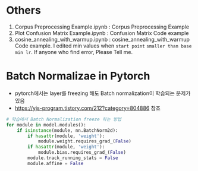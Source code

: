 # Others

1. Corpus Preprocessing Example.ipynb : Corpus Preprocessing Example 
2. Plot Confusion Matrix Example.ipynb : Confusion Matrix Code example
2. cosine_annealing_with_warmup.ipynb : cosine_annealing_with_warmup Code example. I edited min values when `start point` `smaller than base min lr`. If anyone who find error, Please Tell me.


# Batch Normalizae in Pytorch
* pytorch에서는 layer를 freezing 해도 Batch normalization이 학습되는 문제가 있음
* https://yjs-program.tistory.com/212?category=804886 참조
```python
# 학습에서 Batch Normalization freeze 하는 방법
for module in model.modules():
    if isinstance(module, nn.BatchNorm2d):
        if hasattr(module, 'weight'):
            module.weight.requires_grad_(False)
        if hasattr(module, 'weight'):
            module.bias.requires_grad_(False)
        module.track_running_stats = False
        module.affine = False
```
